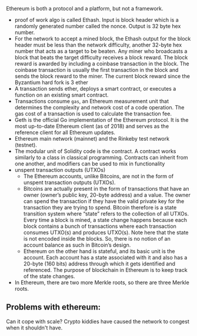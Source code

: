 Ethereum is both a protocol and a platform, but not a framework.

* proof of work algo is called Ethash.  Input is block header which is a randomly generated number called the nonce.  Output is 32 byte hex number.  
* For the network to accept a mined block, the Ethash output for the block header must be less than the network difficulty, another 32-byte hex number that acts as a target to be beaten. Any miner who broadcasts a block that beats the target difficulty receives a block reward. The block reward is awarded by including a coinbase transaction in the block. The coinbase transaction is usually the first transaction in the block and sends the block reward to the miner. The current block reward since the Byzantium hard fork is 3 ether
* A transaction sends ether, deploys a smart contract, or executes a function on an existing smart contract.
* Transactions consume `gas`, an Ethereum measurement unit that determines the complexity and network cost of a code operation. The gas cost of a transaction is used to calculate the transaction fee. 
* Geth is the official Go implementation of the Ethereum protocol. It is the most up-to-date Ethereum client (as of 2018) and serves as the reference client for all Ethereum updates. 
* Ethereum main network (mainnet) and the Rinkeby test network (testnet). 
* The modular unit of Solidity code is the contract. A contract works similarly to a class in classical programming. Contracts can inherit from one another, and modifiers can be used to mix in functionality
* unspent transaction outputs (UTXOs)
  * The Ethereum accounts, unlike Bitcoins, are not in the form of unspent transaction outputs (UTXOs). 
  * Bitcoins are actually present in the form of transactions that have an owner (owner’s public key, 20-byte address) and a value. The owner can spend the transaction if they have the valid private key for the transaction they are trying to spend. Bitcoin therefore is a state transition system where “state” refers to the collection of all UTXOs. Every time a block is mined, a state change happens because each block contains a bunch of transactions where each transaction consumes UTXO(s) and produces UTXO(s). Note here that the state is not encoded inside the blocks. So, there is no notion of an account balance as such in Bitcoin’s design. 
  * Ethereum on the other hand is stateful, and its basic unit is the account. Each account has a state associated with it and also has a 20-byte (160 bits) address through which it gets identified and referenced. The purpose of blockchain in Ethereum is to keep track of the state changes. 
* In Ethereum, there are two more Merkle roots, so there are three Merkle roots.  

## Problems with ethereum:

Can it cope with scale?  Crypto kiddies have caused the network to congest when it shouldn't have.  
